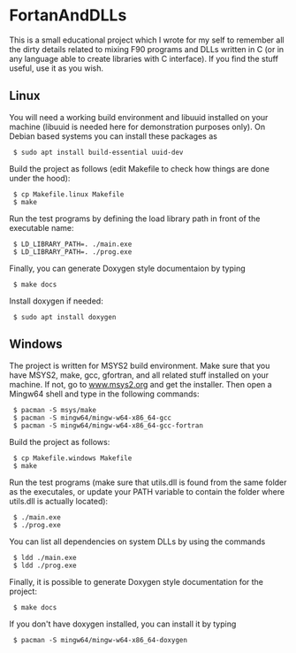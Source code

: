# FortanAndDLLs

This is a small educational project which I wrote for my self to remember all the dirty details related to mixing F90 programs and DLLs written in C (or in any language able to create libraries with C interface). If you find the stuff useful, use it as you wish.

Linux
-----
You will need a working build environment and libuuid installed on your machine (libuuid is needed here for demonstration purposes only). On Debian based systems you can install these packages as

     $ sudo apt install build-essential uuid-dev

Build the project as follows (edit Makefile to check how things are done under the hood):

     $ cp Makefile.linux Makefile
     $ make

Run the test programs by defining the load library path in front of the executable name:

     $ LD_LIBRARY_PATH=. ./main.exe
     $ LD_LIBRARY_PATH=. ./prog.exe

Finally, you can generate Doxygen style documentaion by typing

     $ make docs

Install doxygen if needed:

     $ sudo apt install doxygen

Windows
-------
The project is written for MSYS2 build environment. Make sure that you have MSYS2, make, gcc, gfortran, and all related stuff installed on your machine. If not, go to www.msys2.org and get the installer. Then open a Mingw64 shell and type in the following commands:

     $ pacman -S msys/make
     $ pacman -S mingw64/mingw-w64-x86_64-gcc
     $ pacman -S mingw64/mingw-w64-x86_64-gcc-fortran

Build the project as follows:

     $ cp Makefile.windows Makefile
     $ make

Run the test programs (make sure that utils.dll is found from the same folder as the executales, or update your PATH variable to contain the folder where utils.dll is actually located):

     $ ./main.exe
     $ ./prog.exe

You can list all dependencies on system DLLs by using the commands

     $ ldd ./main.exe
     $ ldd ./prog.exe

Finally, it is possible to generate Doxygen style documentation for the project:

     $ make docs

If you don't have doxygen installed, you can install it by typing

     $ pacman -S mingw64/mingw-w64-x86_64-doxygen
